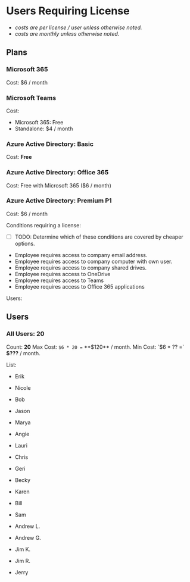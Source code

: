 # Users Requiring License

- *costs are per license / user unless otherwise noted.*
- *costs are monthly unless otherwise noted.*

## Plans

### Microsoft 365

Cost: $6 / month

### Microsoft Teams

Cost:
- Microsoft 365: Free
- Standalone: $4 / month

### Azure Active Directory: Basic

Cost: **Free**

### Azure Active Directory: Office 365

Cost: Free with Microsoft 365 ($6 / month)

### Azure Active Directory: Premium P1

Cost: $6 / month

Conditions requiring a license:

- [ ] TODO: Determine which of these conditions are covered by cheaper options.

- Employee requires access to company email address.
- Employee requires access to company computer with own user.
- Employee requires access to company shared drives.
- Employee requires access to OneDrive
- Employee requires access to Teams
- Employee requires access to Office 365 applications

Users:


## Users

### All Users: 20

Count: **20**
Max Cost: `$6 * 20 =` **$120** / month.
Min Cost: `$6 * ?? =` **$???** / month.

List:

- Erik

- Nicole

- Bob

- Jason
- Marya
- Angie

- Lauri
- Chris
- Geri
- Becky
- Karen
- Bill

- Sam

- Andrew L.
- Andrew G.
- Jim K.

- Jim R.
- Jerry
